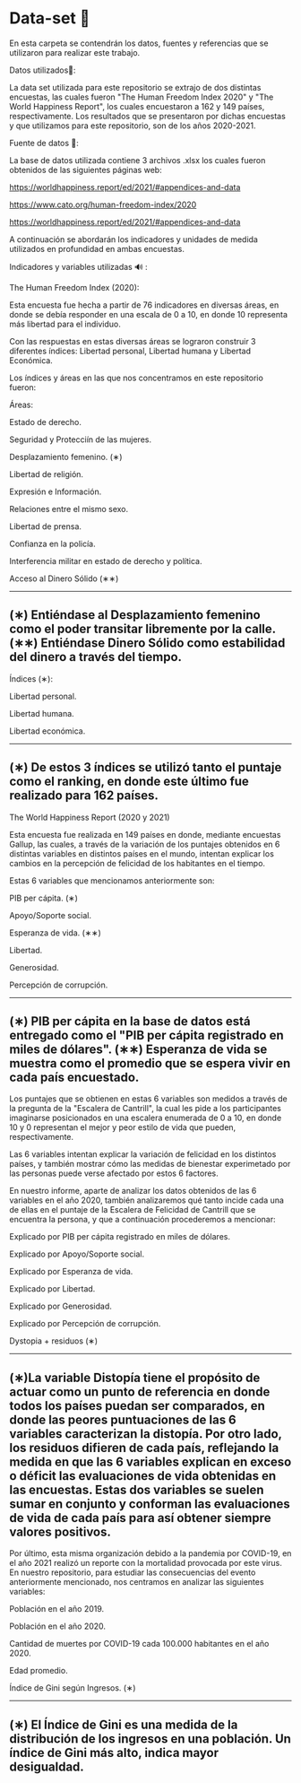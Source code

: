 # Data-set :file_folder:

En esta carpeta se contendrán los datos, fuentes y referencias que se utilizaron para realizar este trabajo.

Datos utilizados:floppy_disk::

La data set utilizada para este repositorio se extrajo de dos distintas encuestas, las cuales fueron "The Human Freedom Index 2020" y "The World Happiness Report", los cuales encuestaron a 162 y 149 países, respectivamente. Los resultados que se presentaron por dichas encuestas y que utilizamos para este repositorio, son de los años 2020-2021.

Fuente de datos :paperclip::

La base de datos utilizada contiene 3 archivos .xlsx los cuales fueron obtenidos de las siguientes páginas web:

<https://worldhappiness.report/ed/2021/#appendices-and-data>

<https://www.cato.org/human-freedom-index/2020>

<https://worldhappiness.report/ed/2021/#appendices-and-data>

A continuación se abordarán los indicadores y unidades de medida utilizados en profundidad en ambas encuestas.

Indicadores y variables utilizadas :loud_sound: :

The Human Freedom Index (2020):

Esta encuesta fue hecha a partir de 76 indicadores en diversas áreas, en donde se debía responder en una escala de 0 a 10, en donde 10 representa más libertad para el individuo.

Con las respuestas en estas diversas áreas se lograron construir 3 diferentes índices: Libertad personal, Libertad humana y Libertad Económica.

Los índices y áreas en las que nos concentramos en este repositorio fueron:

Áreas:

Estado de derecho.

Seguridad y Protecciín de las mujeres.

Desplazamiento femenino. (∗)

Libertad de religión.

Expresión e Información.

Relaciones entre el mismo sexo.

Libertad de prensa.

Confianza en la policía.

Interferencia militar en estado de derecho y política.

Acceso al Dinero Sólido (∗∗)

---
(∗) Entiéndase al Desplazamiento femenino como el poder transitar libremente por la calle. 
(∗∗) Entiéndase Dinero Sólido como estabilidad del dinero a través del tiempo. 
---

Índices (∗):

Libertad personal.

Libertad humana.

Libertad económica.

---
(∗) De estos 3 índices se utilizó tanto el puntaje como el ranking, en donde este último fue realizado para 162 países.
---

The World Happiness Report (2020 y 2021)

Esta encuesta fue realizada en 149 países en donde, mediante encuestas Gallup, las cuales, a través de la variación de los puntajes obtenidos en 6 distintas variables en distintos países en el mundo, intentan explicar los cambios en la percepción de felicidad de los habitantes en el tiempo.

Estas 6 variables que mencionamos anteriormente son:

PIB per cápita. (∗)

Apoyo/Soporte social.

Esperanza de vida. (∗∗)

Libertad.

Generosidad.

Percepción de corrupción.

---
(∗) PIB per cápita en la base de datos está entregado como el "PIB per cápita registrado en miles de dólares".
(∗∗) Esperanza de vida se muestra como el promedio que se espera vivir en cada país encuestado.
---

Los puntajes que se obtienen en estas 6 variables son medidos a través de la pregunta de la "Escalera de Cantrill", la cual les pide a los participantes imaginarse posicionados en una escalera enumerada de 0 a 10, en donde 10 y 0 representan el mejor y peor estilo de vida que pueden, respectivamente.

Las 6 variables intentan explicar la variación de felicidad en los distintos países, y también mostrar cómo las medidas de bienestar experimetado por las personas puede verse afectado por estos 6 factores.

En nuestro informe, aparte de analizar los datos obtenidos de las 6 variables en el año 2020, también analizaremos qué tanto incide cada una de ellas en el puntaje de la Escalera de Felicidad de Cantrill que se encuentra la persona, y que a continuación procederemos a mencionar:

Explicado por PIB per cápita registrado en miles de dólares.

Explicado por Apoyo/Soporte social.

Explicado por Esperanza de vida.

Explicado por Libertad.

Explicado por Generosidad.

Explicado por Percepción de corrupción.

Dystopia + residuos (∗)

---
(∗)La variable Distopía tiene el propósito de actuar como un punto de referencia en donde todos los países puedan ser comparados, en donde las peores puntuaciones de las 6 variables caracterizan la distopía. Por otro lado, los residuos difieren de cada país, reflejando la medida en que las 6 variables explican en exceso o déficit las evaluaciones de vida obtenidas en las encuestas. Estas dos variables se suelen sumar en conjunto y conforman las evaluaciones de vida de cada país para así obtener siempre valores positivos.
---

Por último, esta misma organización debido a la pandemia por COVID-19, en el año 2021 realizó un reporte con la mortalidad provocada por este virus. En nuestro repositorio, para estudiar las consecuencias del evento anteriormente mencionado, nos centramos en analizar las siguientes variables:

Población en el año 2019.

Población en el año 2020.

Cantidad de muertes por COVID-19 cada 100.000 habitantes en el año 2020.

Edad promedio.

Índice de Gini según Ingresos. (∗)

---
(∗) El Índice de Gini es una medida de la distribución de los ingresos en una población. Un índice de Gini más alto, indica mayor desigualdad.
---
